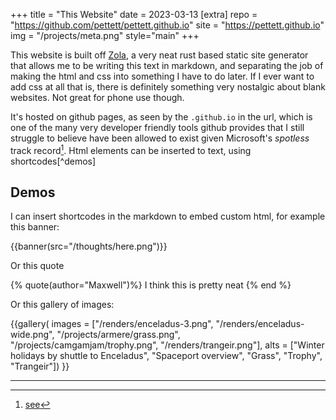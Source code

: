 +++
title = "This Website"
date = 2023-03-13
[extra]
repo = "https://github.com/pettett/pettett.github.io"
site = "https://pettett.github.io"
img =  "/projects/meta.png"
style="main"
+++

This website is built off [Zola](https://github.com/getzola/zola), a very neat rust based static site generator that allows me to be writing this text in markdown, and separating the job of making the html and css into something I have to do later. <!-- more --> If I ever want to add css at all that is, there is definitely something very nostalgic about blank websites. Not great for phone use though.

It's hosted on github pages, as seen by the `.github.io` in the url, which is one of the many very developer friendly tools github provides that I still struggle to believe have been allowed to exist given Microsoft's _spotless_ track record[^1]. Html elements can be inserted to text, using shortcodes[^demos]

## Demos

I can insert shortcodes in the markdown to embed custom html, for example this banner:

{{banner(src="/thoughts/here.png")}}

Or this quote

{% quote(author="Maxwell")%}
I think this is pretty neat
{% end %}

Or this gallery of images:

{{gallery(
	images = ["/renders/enceladus-3.png", "/renders/enceladus-wide.png", "/projects/armere/grass.png", "/projects/camgamjam/trophy.png", "/renders/trangeir.png"],
	alts = ["Winter holidays by shuttle to Enceladus", "Spaceport overview", "Grass", "Trophy", "Trangeir"])
}}

---

[^1]: [see](https://en.wikipedia.org/wiki/Criticism_of_Microsoft)
